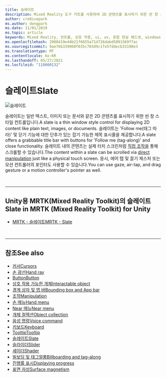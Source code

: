 ```yaml
---
title: 슬레이트
description: Mixed Reality 도구 키트를 사용하여 2D 콘텐츠를 표시하기 위한 씬 창 스타일 컨트롤인 슬레이트에 대해 간결하게 설명합니다.
author: cre8ivepark
ms.author: dongpark
ms.date: 11/01/2019
ms.topic: article
keywords: Mixed Reality, 컨트롤, 상호 작용, ui, ux, 혼합 현실 헤드셋, windows mixed reality 헤드셋, 가상 현실 헤드셋, HoloLens, 슬레이트, MRTK, Mixed Reality Toolkit
ms.openlocfilehash: 2988419e44b21f6655a71d726dabd5091569f7ac
ms.sourcegitcommit: 9ae76b339968f035c703d9c1fe57ddecb33198e3
ms.translationtype: MT
ms.contentlocale: ko-KR
ms.lasthandoff: 05/27/2021
ms.locfileid: "110600132"
---
```

# <a name="slate"></a><span data-ttu-id="fcdc4-104">슬레이트</span><span class="sxs-lookup"><span data-stu-id="fcdc4-104">Slate</span></span>

![슬레이트](images/UX_Hero_Slate.jpg)

<span data-ttu-id="fcdc4-106">슬레이트는 일반 텍스트, 이미지 또는 문서와 같은 2D 콘텐츠를 표시하기 위한 씬 창 스타일 컨트롤입니다.</span><span class="sxs-lookup"><span data-stu-id="fcdc4-106">A slate is a thin window style control for displaying 2D content like plain text, images, or documents.</span></span> <span data-ttu-id="fcdc4-107">슬레이트는 'Follow me(태그 따라)' 및 닫기 기능에 대한 단추가 있는 잡기 가능한 제목 표시줄을 제공합니다.</span><span class="sxs-lookup"><span data-stu-id="fcdc4-107">A slate offers a grabbable title bar with buttons for 'Follow me (tag-along)' and close functionality.</span></span> <span data-ttu-id="fcdc4-108">슬레이트 내의 콘텐츠는 실제 터치 스크린처럼 [직접 조작을](direct-manipulation.md#2d-slate-interaction) 통해 스크롤할 수 있습니다.</span><span class="sxs-lookup"><span data-stu-id="fcdc4-108">The content within a slate can be scrolled via [direct manipulation](direct-manipulation.md#2d-slate-interaction) just like a physical touch screen.</span></span> <span data-ttu-id="fcdc4-109">응시, 에어 탭 및 끌기 제스처 또는 모션 컨트롤러의 포인터도 사용할 수 있습니다.</span><span class="sxs-lookup"><span data-stu-id="fcdc4-109">You can use gaze, air-tap, and drag gesture or a motion controller's pointer as well.</span></span>

<br>

---

## <a name="slate-in-mrtk-mixed-reality-toolkit-for-unity"></a><span data-ttu-id="fcdc4-110">Unity용 MRTK(Mixed Reality Toolkit)의 슬레이트</span><span class="sxs-lookup"><span data-stu-id="fcdc4-110">Slate in MRTK (Mixed Reality Toolkit) for Unity</span></span>

* [<span data-ttu-id="fcdc4-111">MRTK - 슬레이트</span><span class="sxs-lookup"><span data-stu-id="fcdc4-111">MRTK - Slate</span></span>](/windows/mixed-reality/mrtk-unity/features/ux-building-blocks/slate)

<br>

---

## <a name="see-also"></a><span data-ttu-id="fcdc4-112">참조</span><span class="sxs-lookup"><span data-stu-id="fcdc4-112">See also</span></span>

* [<span data-ttu-id="fcdc4-113">커서</span><span class="sxs-lookup"><span data-stu-id="fcdc4-113">Cursors</span></span>](cursors.md)
* [<span data-ttu-id="fcdc4-114">손 광선</span><span class="sxs-lookup"><span data-stu-id="fcdc4-114">Hand ray</span></span>](point-and-commit.md)
* [<span data-ttu-id="fcdc4-115">Button</span><span class="sxs-lookup"><span data-stu-id="fcdc4-115">Button</span></span>](button.md)
* [<span data-ttu-id="fcdc4-116">상호 작용 가능한 개체</span><span class="sxs-lookup"><span data-stu-id="fcdc4-116">Interactable object</span></span>](interactable-object.md)
* [<span data-ttu-id="fcdc4-117">경계 상자 및 앱 바</span><span class="sxs-lookup"><span data-stu-id="fcdc4-117">Bounding box and App bar</span></span>](app-bar-and-bounding-box.md)
* [<span data-ttu-id="fcdc4-118">조작</span><span class="sxs-lookup"><span data-stu-id="fcdc4-118">Manipulation</span></span>](direct-manipulation.md)
* [<span data-ttu-id="fcdc4-119">손 메뉴</span><span class="sxs-lookup"><span data-stu-id="fcdc4-119">Hand menu</span></span>](hand-menu.md)
* [<span data-ttu-id="fcdc4-120">Near 메뉴</span><span class="sxs-lookup"><span data-stu-id="fcdc4-120">Near menu</span></span>](near-menu.md)
* [<span data-ttu-id="fcdc4-121">개체 컬렉션</span><span class="sxs-lookup"><span data-stu-id="fcdc4-121">Object collection</span></span>](object-collection.md)
* [<span data-ttu-id="fcdc4-122">음성 명령</span><span class="sxs-lookup"><span data-stu-id="fcdc4-122">Voice command</span></span>](voice-input.md)
* [<span data-ttu-id="fcdc4-123">키보드</span><span class="sxs-lookup"><span data-stu-id="fcdc4-123">Keyboard</span></span>](keyboard.md)
* [<span data-ttu-id="fcdc4-124">Tooltip</span><span class="sxs-lookup"><span data-stu-id="fcdc4-124">Tooltip</span></span>](tooltip.md)
* [<span data-ttu-id="fcdc4-125">슬레이트</span><span class="sxs-lookup"><span data-stu-id="fcdc4-125">Slate</span></span>](slate.md)
* [<span data-ttu-id="fcdc4-126">슬라이더</span><span class="sxs-lookup"><span data-stu-id="fcdc4-126">Slider</span></span>](slider.md)
* [<span data-ttu-id="fcdc4-127">셰이더</span><span class="sxs-lookup"><span data-stu-id="fcdc4-127">Shader</span></span>](shader.md)
* [<span data-ttu-id="fcdc4-128">빌보딩 및 태그얼롱</span><span class="sxs-lookup"><span data-stu-id="fcdc4-128">Billboarding and tag-along</span></span>](billboarding-and-tag-along.md)
* [<span data-ttu-id="fcdc4-129">진행률 표시</span><span class="sxs-lookup"><span data-stu-id="fcdc4-129">Displaying progress</span></span>](progress.md)
* [<span data-ttu-id="fcdc4-130">표면 자성</span><span class="sxs-lookup"><span data-stu-id="fcdc4-130">Surface magnetism</span></span>](surface-magnetism.md)